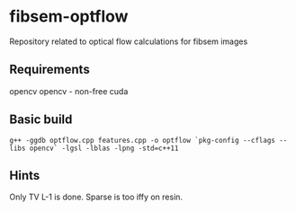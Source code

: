 # fibsem-optflow
Repository related to optical flow calculations for fibsem images


## Requirements

opencv
opencv - non-free
cuda

## Basic build
```
g++ -ggdb optflow.cpp features.cpp -o optflow `pkg-config --cflags --libs opencv` -lgsl -lblas -lpng -std=c++11
```
## Hints

Only TV L-1 is done. Sparse is too iffy on resin.
